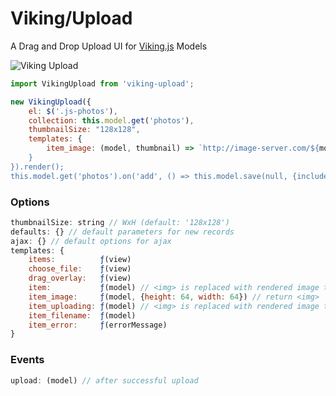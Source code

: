 # Viking/Upload
A Drag and Drop Upload UI for [Viking.js](https://github.com/malomalo/viking) Models


![Viking Upload](https://cdn.dribbble.com/users/212179/screenshots/6812397/ezgif.com-video-to-gif_1_.gif)


```javascript
import VikingUpload from 'viking-upload';

new VikingUpload({
    el: $('.js-photos'),
    collection: this.model.get('photos'),
    thumbnailSize: "128x128",
    templates: {
        item_image: (model, thumbnail) => `http://image-server.com/${model.get('id)}/${thumbnail.width}x${thumbnail.height}.jpg`
    }
}).render();
this.model.get('photos').on('add', () => this.model.save(null, {include: {photos: true}}))
```

### Options
```javascript
thumbnailSize: string // WxH (default: '128x128')
defaults: {} // default parameters for new records
ajax: {} // default options for ajax
templates: {
    items:          ƒ(view)
    choose_file:    ƒ(view)
    drag_overlay:   ƒ(view)
    item:           ƒ(model) // <img> is replaced with rendered image tag
    item_image:     ƒ(model, {height: 64, width: 64}) // return <img>
    item_uploading: ƒ(model) // <img> is replaced with rendered image tag, <progress> width set on_progress
    item_filename:  ƒ(model)
    item_error:     ƒ(errorMessage)
}
```

### Events
```javascript
upload: (model) // after successful upload
```
